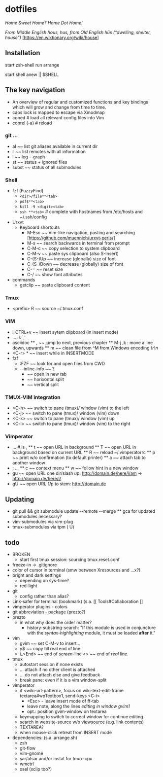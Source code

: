 # dotfiles
*Home Sweet Home?*
*Home Dot Home!*

*From Middle English hous, hus, from Old English hūs (“dwelling, shelter, house”)* [https://en.wiktionary.org/wiki/house]

## Installation
start zsh-shell
run arrange

start shell anew || $SHELL

## The key navigation
* An overview of regular and customized functions and key bindings which will grow and change from time to time.
* caps lock is mapped to escape via Xmodmap
* coned        # load all relevant config files into Vim
* conrel (-a)  # reload
### git ...
* al ~~ list git aliases available in current dir
* r ~~ list remotes with all information
* l ~~ log --graph
* st ~~ status + ignored files
* subst ~~ status of all submodules

### Shell
* fzf (FuzzyFind)
  * `<dir>/file**<tab>`
  * `pdf$**<tab>`
  * `kill -9 <digit><tab>`
  * `ssh **<tab>` # complete with hostnames from /etc/hosts and ~/.ssh/config
* Urxvt
  * Keyboard shortcuts
    * M-Esc ~~ Vim-like navigation, pasting and searching [https://github.com/muennich/urxvt-perls/]
    * M-s ~~ search backwards in terminal from prompt
    * C-M-c ~~ copy selection to system clipboard
    * C-M-v ~~ paste sys clipboard (also S-Insert)
    * C-(S-)Up ~~ increase (globally) size of font
    * C-(S-)Down ~~ decrease (globally) size of font
    * C-= ~~ reset size
    * C-/ ~~ show font attributes
* commands
    * getclip ~~ paste clipboard content
### Tmux
* \<prefix\> R ~~ source ~/.tmux.conf

### VIM
* i_CTRL+v ~~ insert sytem clipboard (in insert mode)
* <leader> ... is `,'
* asciidoc
** <F7>,<F8> ~~ jump to next, previous chapter
** M-j ,k  : move a line down, upwards
** m  ~~ clean file from ^M from Windows encoding _\r\n_
* \<C-r\> * ~~ insert while in INSERTMODE
* fzf
  * :FZF ~~ look for and open files from CWD
  * --inline-info ~~ ?
    * <C-t> ~~ open in new *t*ab
    * <C-x> ~~ hori*x*ontal split
    * <C-v> ~~ *v*ertical split

### TMUX-VIM integration
* \<C-h\> ~~ switch to pane (tmux)/ window (vim) to the left
* \<C-j\> ~~ switch to pane (tmux)/ window (vim) down
* \<C-k\> ~~ switch to pane (tmux)/ window (vim) up
* \<C-l\> ~~ switch to pane (tmux)/ window (vim) to the right

### Vimperator
* <leader> ... # is ,
** t ~~ open URL in background
** T ~~ open URL in background based on current URL
** R ~~ reload ~/.vimperatorrc
** p ~~ print w/o confirmation (to default printer)
** a ~~ attach tab to another window
* ; ...
** c ~~ context menu
** w ~~ follow hint in a new window
* gu ~~ open URL one dir/slash *u*p: http://domain.de/here/i/am -> http://domain.de/here/i/
* gU ~~ open URL *U*p to stem: http://domain.de

## Updating
* git pull && git submodule update --remote --merge
** gca for updated submodules necessary?
* vim-submodules via vim-plug
* tmux-submodules via tpm (<prefix> U)
## todo
* BROKEN
  * start first tmux session: sourcing tmux.reset.conf
* freeze-in -> .gitignore
* color of cursor in terminal (smw between Xresources and ...x?)
* bright and dark settings
  * depending on sys-time?
  * red-light
* git
  * config rather than alias?
* Link-safer for terminal (bookmark) (s.a. [[ Tools#Collaboration ]]
* vimperator plugins - colors
* git abbreviation - package (prezto?)
* prezto
  * in what why does the order matter?
    * history-substring-search: "If this module is used in conjuncture with the *syntax-highlighting* module, it must be loaded **after** it."
* vim
  * gvim ~~ set C-M-v to insert...
  * y$ ~~ copy till real end of line
  * i\_\<End\> ~~ end of *screen*-line <> <End> ~~ end of *real* line.
* tmux
  * autostart session if none exists
  * ... attach if no other client is attached
  * ... do not attach else and give feedback
  * break pane: even if it is a vim window-split
* vimperator
  * if \<wiki-url-pattern\>, focus on wiki-text-edit-frame textarea#wpTextbox1, send-keys \<C-i\>
    *  \<Esc\> - leave insert mode of ff-tab
    *  leave note, along the lines *editing in window gvim1*
    * opt.: position gvim-window on textarea
  *  keymapping to switch to correct window for continue editing
  *  search in website-source w/o viewsource (e.g. link contents)
  *  TEXTAREA?
  *  when mouse-click retreat from INSERT mode
* dependencies: (s.a. arrange.sh)
  * zsh
  * git-flow
  * vim-gnome
  * sar/atsar and/or iostat for tmux-cpu
  * wmctrl
  * xsel (xclip too?)
